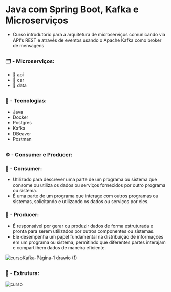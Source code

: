 # Java com Spring Boot, Kafka e Microserviços

* Curso introdutório para a arquitetura de microserviços comunicando via API's REST e através de eventos usando o Apache Kafka como broker de mensagens

##

### :card_index_dividers: - Microserviços: 

* :file_folder: api <br />
* :file_folder: car <br />
* :file_folder: data <br />

##

### :robot: - Tecnologias:

* Java
* Docker
* Postgres
* Kafka
* DBeaver
* Postman

##

### :gear: - Consumer e Producer:

### :pushpin: - Consumer:

* Utilizado para descrever uma parte de um programa ou sistema que consome ou utiliza os dados ou serviços fornecidos por outro programa ou sistema.
* É uma parte de um programa que interage com outros programas ou sistemas, solicitando e utilizando os dados ou serviços por eles.


### :pushpin: - Producer:

* É responsável por gerar ou produzir dados de forma estruturada e pronta para serem utilizados por outros componentes ou sistemas.
* Ele desempenha um papel fundamental na distribuição de informações em um programa ou sistema, permitindo que diferentes partes interajam e compartilhem dados de maneira eficiente.

![cursoKafka-Página-1 drawio (1)](https://github.com/carloshenriquefs/java-springboot-kafka-e-microservicos/assets/54969405/6b3a55cd-99da-4dd3-87f7-0d316ea4ed98)

##

### :department_store: - Extrutura:

![curso](https://github.com/carloshenriquefs/java-springboot-kafka-e-microservicos/assets/54969405/f131238a-91a8-4d72-8bc4-e764a743375a)

